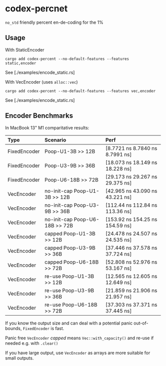 # codex-percnet

`no_std` friendly percent en-de-coding for the 1%

## Usage

With StaticEncoder 
```ignore
cargo add codex-percent --no-default-features --features static,encoder
```
See [./examples/encode_static.rs]

With VecEncoder (uses `alloc::vec`)
```ignore
cargo add codex-percent --no-default-features --features vec,encoder
```
See [./examples/encode_static.rs]

## Encoder Benchmarks

In MacBook 13" M1 comparitative results:

| Type         | Scenario                       | Perf                            |
| :---         | :---                           | :---                            |
| FixedEncoder | Poop-U1-3B >> 12B              | [8.7721 ns 8.7840 ns 8.7991 ns] |
| FixedEncoder | Poop-U3-9B >> 36B              | [18.073 ns 18.149 ns 18.228 ns] |
| FixedEncoder | Poop-U6-18B >> 72B             | [29.173 ns 29.267 ns 29.375 ns] |
| VecEncoder   | no-init-cap Poop-U1-3B >> 12B  | [42.965 ns 43.090 ns 43.221 ns] |
| VecEncoder   | no-init-cap Poop-U3-9B >> 36B  | [112.44 ns 112.84 ns 113.36 ns] |
| VecEncoder   | no-init-cap Poop-U6-18B >> 72B | [153.92 ns 154.25 ns 154.59 ns] |
| VecEncoder   | capped Poop-U1-3B >> 12B       | [24.478 ns 24.507 ns 24.535 ns] |
| VecEncoder   | capped Poop-U3-9B >> 36B       | [37.446 ns 37.578 ns 37.724 ns] |
| VecEncoder   | capped Poop-U6-18B >> 72B      | [52.808 ns 52.976 ns 53.167 ns] |
| VecEncoder   | re-use Poop-U1-3B >> 12B       | [12.565 ns 12.605 ns 12.649 ns] |
| VecEncoder   | re-use Poop-U3-9B >> 36B       | [21.859 ns 21.906 ns 21.957 ns] |
| VecEncoder   | re-use Poop-U6-18B >> 72B      | [37.303 ns 37.371 ns 37.445 ns] |

If you know the output size and can deal with a potential panic out-of-bounds, `FixedEncoder` is fast.

Panic free `VecEncoder` *capped* means `Vec::with_capacity()` and re-use if needed e.g. with `.clear()`

If you have large output, use `VecEncoder` as arrays are more suitable for small outputs.
